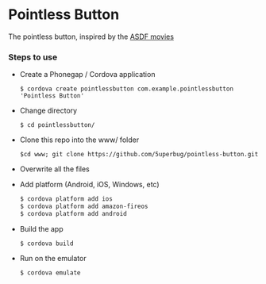 Pointless Button
========================

The pointless button, inspired by the [ASDF movies](http://knowyourmeme.com/memes/asdfmovie)

### Steps to use
+ Create a Phonegap / Cordova application
	
	`$ cordova create pointlessbutton com.example.pointlessbutton 'Pointless Button'`

+ Change directory
	
	`$ cd pointlessbutton/`

+ Clone this repo into the www/ folder
	
	`$cd www; git clone https://github.com/5uperbug/pointless-button.git`

+ Overwrite all the files

+ Add platform (Android, iOS, Windows, etc)

	```bash
	$ cordova platform add ios
    $ cordova platform add amazon-fireos
    $ cordova platform add android
	```
+ Build the app
	
	`$ cordova build`
	
+ Run on the emulator
	
	`$ cordova emulate`


